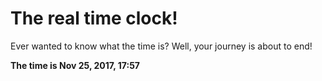 # The real time clock!

Ever wanted to know what the time is? Well, your journey is about to end!

**The time is Nov 25, 2017, 17:57**